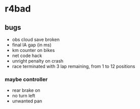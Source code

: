 # r4bad

## bugs

+ obs cloud save broken
+ final IA gap (in ms)
+ km counter on bikes
+ net code hack
+ unright penalty on crash
+ race terminated with 3 lap remaining, from 1 to 12 positions

### maybe controller

+ rear brake on
+ no turn left
+ unwanted pan
